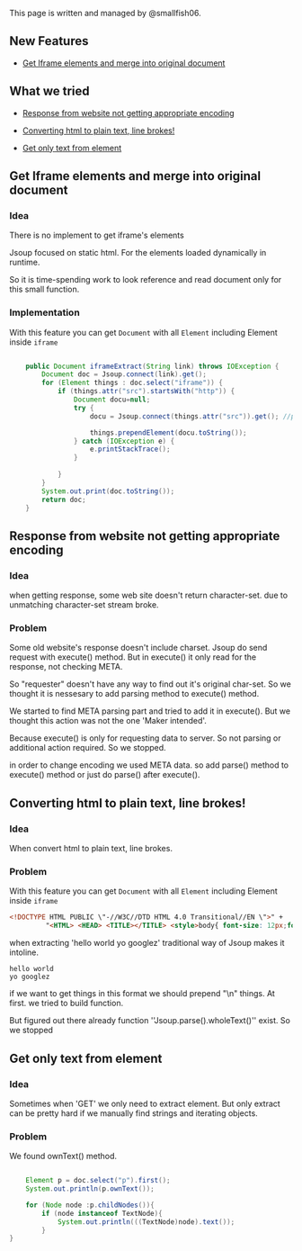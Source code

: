 This page is written and managed by @smallfish06.

## New Features

- [Get Iframe elements and merge into original document](#Get-Iframe-elements-and-merge-into-original-document)



## What we tried

- [Response from website not getting appropriate encoding](#Response-from-website-not-getting-appropriate-encoding)

- [Converting html to plain text, line brokes!](#Converting-html-to-plain-text,-line-brokes!)

- [Get only text from element](#Get-only-text-from-element)


## Get Iframe elements and merge into original document

### Idea

There is no implement to get iframe's elements

Jsoup focused on static html. For the elements loaded dynamically in runtime. 

So it is time-spending work to look reference and read document only for this small function.

### Implementation

With this feature you can get `Document` with all `Element` including Element inside `iframe`


```Java

    public Document iframeExtract(String link) throws IOException {
        Document doc = Jsoup.connect(link).get();
        for (Element things : doc.select("iframe")) {
            if (things.attr("src").startsWith("http")) {
                Document docu=null;
                try {
                    docu = Jsoup.connect(things.attr("src")).get(); //parse()

                    things.prependElement(docu.toString());
                } catch (IOException e) {
                    e.printStackTrace();
                }
                
            }
        }
        System.out.print(doc.toString());
        return doc;
    }
```

## Response from website not getting appropriate encoding

### Idea

when getting response, some web site doesn't return character-set. due to unmatching character-set stream broke.


### Problem

Some old website's response doesn't include charset. Jsoup do send request with execute() method. But in execute() it only read for the response, not checking META. 

So "requester" doesn't have any way to find out it's original char-set. So we thought it is nessesary to add parsing method to execute() method. 

We started to find META parsing part and tried to add it in execute(). But we thought this action was not the one 'Maker intended'.

Because execute() is only for requesting data to server. So not parsing or additional action required. So we stopped.

in order to change encoding we used META data. so add parse() method to execute() method or just do parse() after execute().


## Converting html to plain text, line brokes!

### Idea

When convert html to plain text, line brokes. 

### Problem

With this feature you can get `Document` with all `Element` including Element inside `iframe`

``` HTML
<!DOCTYPE HTML PUBLIC \"-//W3C//DTD HTML 4.0 Transitional//EN \">" +
         "<HTML> <HEAD> <TITLE></TITLE> <style>body{ font-size: 12px;font-family: verdana, arial, helvetica, sans-serif;}</style> </HEAD> <BODY><p><b>hello world</b></p><p><br><b>yo</b> <a href=\"http://google.com\">googlez</a></p></BODY> </HTML>
```

when extracting 'hello world yo googlez' traditional way of Jsoup makes it intoline. 

    hello world
    yo googlez

if we want to get things in this format we should prepend "\\n" things. At first. we tried to build function.

But figured out there already function ''Jsoup.parse().wholeText()'' exist. So we stopped


## Get only text from element

### Idea

Sometimes when 'GET' we only need to extract element. But only extract can be pretty hard if we manually find strings and iterating objects. 

### Problem

We found ownText() method. 

```Java

    Element p = doc.select("p").first();
    System.out.println(p.ownText());

    for (Node node :p.childNodes()){
        if (node instanceof TextNode){
            System.out.println(((TextNode)node).text()); 
        }
}

```